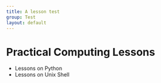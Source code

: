 ```yaml
---
title: A lesson test
group: Test
layout: default
---
```


Practical Computing Lessons
===========================

 * Lessons on Python
 * Lessons on Unix Shell
